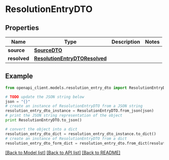 # ResolutionEntryDTO


## Properties

Name | Type | Description | Notes
------------ | ------------- | ------------- | -------------
**source** | [**SourceDTO**](SourceDTO.md) |  | 
**resolved** | [**ResolutionEntryDTOResolved**](ResolutionEntryDTOResolved.md) |  | 

## Example

```python
from openapi_client.models.resolution_entry_dto import ResolutionEntryDTO

# TODO update the JSON string below
json = "{}"
# create an instance of ResolutionEntryDTO from a JSON string
resolution_entry_dto_instance = ResolutionEntryDTO.from_json(json)
# print the JSON string representation of the object
print ResolutionEntryDTO.to_json()

# convert the object into a dict
resolution_entry_dto_dict = resolution_entry_dto_instance.to_dict()
# create an instance of ResolutionEntryDTO from a dict
resolution_entry_dto_form_dict = resolution_entry_dto.from_dict(resolution_entry_dto_dict)
```
[[Back to Model list]](../README.md#documentation-for-models) [[Back to API list]](../README.md#documentation-for-api-endpoints) [[Back to README]](../README.md)



